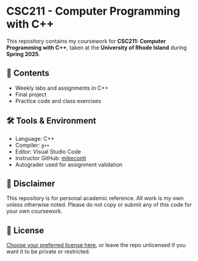 # CSC211 - Computer Programming with C++

This repository contains my coursework for **CSC211: Computer Programming with C++**, taken at the **University of Rhode Island** during **Spring 2025**.

## 📁 Contents

- Weekly labs and assignments in C++
- Final project
- Practice code and class exercises

## 🛠️ Tools & Environment

- Language: C++
- Compiler: `g++`
- Editor: Visual Studio Code
- Instructor GitHub: [mikeconti](https://github.com/mikeconti)
- Autograder used for assignment validation

## 🚨 Disclaimer

This repository is for personal academic reference. All work is my own unless otherwise noted. Please do not copy or submit any of this code for your own coursework.

## 📄 License

[Choose your preferred license here](https://choosealicense.com/), or leave the repo unlicensed if you want it to be private or restricted.